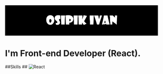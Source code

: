 [![Header](https://github.com/Fuza322/Fuza322/blob/main/assets/Untitled.png)](https://github.com/Fuza322)

# I'm Front-end Developer (React). #

##Skills ##
![React](https://img.shields.io/badge/-React-5ED3F3?style=for-the-badge&logo=react)